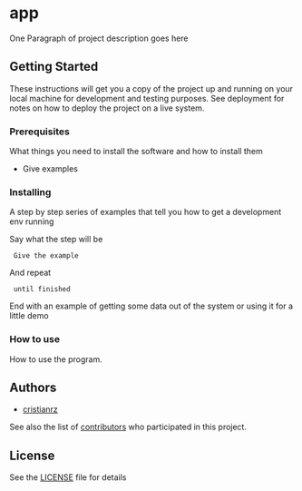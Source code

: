 # app

One Paragraph of project description goes here

## Getting Started

These instructions will get you a copy of the project up and running on
your local machine for development and testing purposes. See deployment
for notes on how to deploy the project on a live system.

### Prerequisites

What things you need to install the software and how to install them

* Give examples

### Installing

A step by step series of examples that tell you how to get a development
env running

Say what the step will be

	 Give the example

And repeat

	 until finished

End with an example of getting some data out of the system or using it
for a little demo

### How to use

How to use the program.

## Authors

  * [cristianrz](https://github.com/cristianrz)

See also the list of
[contributors](https://github.com/cristianrz/app/contributors)
who participated in this project.

## License

See the [LICENSE](LICENSE) file for details
